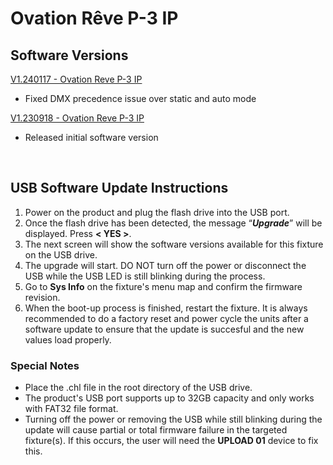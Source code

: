 # Ovation Rêve P-3 IP

## Software Versions

[V1.240117 - Ovation Reve P-3 IP](https://github.com/Chauvet-Pro/OVATIONREVEP3IP/blob/be6436a979c2830dae8845d5588797607957412c/firmware/V1.240117.zip)
- Fixed DMX precedence issue over static and auto mode

[V1.230918 - Ovation Reve P-3 IP](https://github.com/Chauvet-Pro/OVATIONREVEP3IP/blob/be6436a979c2830dae8845d5588797607957412c/firmware/V1.230918.zip)
- Released initial software version

&nbsp;

## USB Software Update Instructions
1.  Power on the product and plug the flash drive into the USB port.
2.	Once the flash drive has been detected, the message “***Upgrade***” will be displayed. Press **< YES >**.
3.	The next screen will show the software versions available for this fixture on the USB drive.
4.	The upgrade will start. DO NOT turn off the power or disconnect the USB while the USB LED is still blinking during the process. 
5.  Go to **Sys Info** on the fixture's menu map and confirm the firmware revision.
6.	When the boot-up process is finished, restart the fixture. It is always recommended to do a factory reset and power cycle the units after a software update to ensure that the update is succesful and the new values load properly.


### Special Notes
* Place the .chl file in the root directory of the USB drive.
* The product's USB port supports up to 32GB capacity and only works with FAT32 file format.
* Turning off the power or removing the USB while still blinking during the update will cause partial or total firmware failure in the targeted fixture(s). If this occurs, the user will need the **UPLOAD 01** device to fix this. 


